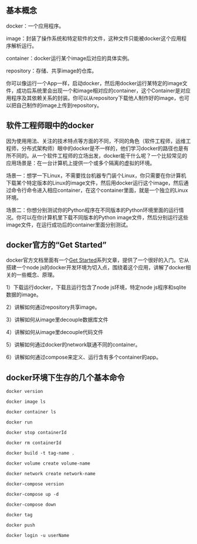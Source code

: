 
## 基本概念
docker：一个应用程序。

image：封装了操作系统和特定软件的文件，这种文件只能被docker这个应用程序解析运行。

container：docker运行某个image后对应的具体实例。

repository：存储、共享image的仓库。

你可以像运行一个App一样，启动docker，然后用docker运行某特定的image文件，成功后系统里会出现一个和image相对应的container，这个Container是对应用程序及其依赖关系的封装。你可以从repository下载他人制作好的image，也可以把自己制作的image上传到repository。


## 软件工程师眼中的docker
因为使用用法、关注的技术特点等方面的不同，不同的角色（软件工程师，运维工程师，分布式架构师）眼中的docker是不一样的，他们学习docker的路径也是有所不同的。从一个软件工程师的立场出发，docker能干什么呢？一个比较常见的应用场景是：在一台计算机上提供一个或多个隔离的虚拟的环境。

场景一：想学一下Linux，不需要找台机器专门装个Linux，你只需要在你计算机下载某个特定版本的Linux的image文件，然后用docker运行这个image，然后通过命令行命令进入相应container，在这个container里面，就是一个独立的Linux环境。

场景二：你想分别测试你的Python程序在不同版本的Python环境里面的运行情况。你可以在你计算机里下载不同版本的Python image文件，然后分别运行这些image文件，在运行成功后的container里面分别测试。


## docker官方的“Get Started”

docker官方文档里面有一个[Get Started](https://docs.docker.com/get-started/)系列文章，提供了一个很好的入门。它从搭建一个node js的docker开发环境为切入点，围绕着这个应用，讲解了docker相关的一些概念、原理。

1）下载运行docker，下载且运行包含了node js环境，特定node js程序和sqlite数据的image。

2）讲解如何通过repository共享image。

3）讲解如何从image里decouple数据库文件

4）讲解如何从image里decouple代码文件

5）讲解如何通过docker的network联通不同的container。

6）讲解如何通过compose来定义、运行含有多个container的app。


## docker环境下生存的几个基本命令
```
docker version

docker image ls

docker container ls

docker run

docker stop containerId

docker rm containerId

docker build -t tag-name .

docker volume create volume-name

docker network create network-name

docker-compose version

docker-compose up -d

docker-compose down

docker tag

docker push 

docker login -u userName
```